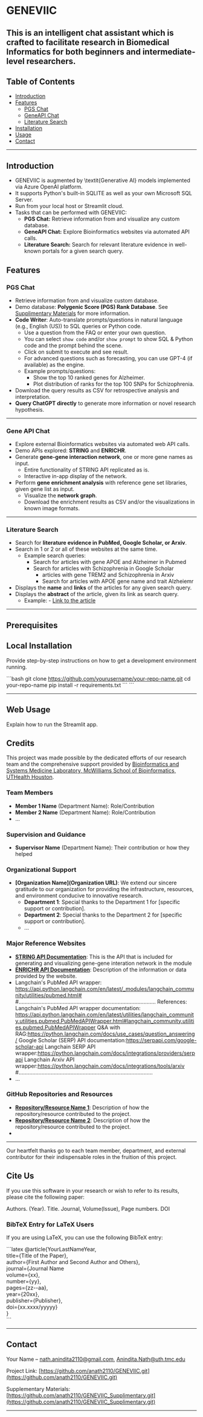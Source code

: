 
# GENEVIIC
This is an intelligent chat assistant which is crafted to facilitate research in Biomedical Informatics for both beginners and intermediate-level researchers.
---

## Table of Contents
- [Introduction](#introduction)
- [Features](#features)
	- [PGS Chat](#pgs-chat)
	- [GeneAPI Chat](#geneapi-chat)
	- [Literature Search](#literature-search)
- [Installation](#installation)
- [Usage](#usage)
- [Contact](#contact)
---
## Introduction
- GENEVIIC is augmented by \textit{Generative AI} models implemented via Azure OpenAI platform.
- It supports Python's built-in SQLITE as well as your own Microsoft SQL Server.
- Run from your local host or Streamlit cloud.
- Tasks that can be performed with GENEVIIC:
    - **PGS Chat:** Retrieve information from and visualize any custom database.
    - **GeneAPI Chat:** Explore Bioinformatics websites via automated API calls.
    - **Literature Search:** Search for relevant literature evidence in well-known portals for a given search query.

## Features
### PGS Chat
- Retrieve information from and visualize custom database.
- Demo database: **Polygenic Score (PGS) Rank Database**. See [Supplimentary Materials](https://github.com/anath2110/GENEVIIC_Supplimentary.git) for more information.
- **Code Writer**: Auto-translate prompts/questions in natural language (e.g., English (US)) to SQL queries or Python code.
    - Use a question from the FAQ or enter your own question.
    - You can select ```show code``` and/or ```show prompt``` to show SQL & Python code and the prompt behind the scene.
    - Click on submit to execute and see result.
    - For advanced questions such as forecasting, you can use GPT-4 (if available) as the engine. 
    - Example prompts/questions:
      - Show the top 10 ranked genes for Alzheimer.
      - Plot distribution of ranks for the top 100 SNPs for Schizophrenia.
- Download the query results as CSV for retrospective analysis and interpretation.
- **Query ChatGPT directly** to generate more information or novel research hypothesis.
---

### Gene API Chat

- Explore external Bioinformatics websites via automated web API calls.
- Demo APIs explored: **STRING** and **ENRICHR**.
- Generate **gene-gene interaction network**, one or more gene names as input.
  - Entire functionality of STRING API replicated as is.
  - Interactive in-app display of the network.
- Perform **gene enrichment analysis** with reference gene set libraries, given gene list as input.
  - Visualize the **network graph**.
  - Download the enrichment results as CSV and/or the visualizations in known image formats.
---

### Literature Search

- Search for **literature evidence in PubMed, Google Scholar, or Arxiv**.
- Search in 1 or 2 or all of these websites at the same time.
	- Example search queries:
 		- Search for articles with gene APOE and Alzheimer in Pubmed
   		- Search for articles with Schizophrenia in Google Scholar
       		- articles with gene TREM2 and Schizophrenia in Arxiv
         	- Search for articles with APOE gene name and trait Alzheiemr	 	 	 	 
- Displays the **name** and **links** of the articles for any given search query.
- Displays the **abstract** of the article, given its link as search query.
 	- Example:
    		- [Link to the article](https://link-to-your-article)
---
## Prerequisites
## Local Installation

Provide step-by-step instructions on how to get a development environment running.

\```bash
git clone https://github.com/yourusername/your-repo-name.git
cd your-repo-name
pip install -r requirements.txt
\```
\```

---

## Web Usage

Explain how to run the Streamlit app.




## Credits

This project was made possible by the dedicated efforts of our research team and the comprehensive support provided by [Bioinformatics and Systems Medicine Laboratory, McWilliams School of Bioinformatics, UTHealth Houston](https://www.uth.edu/bioinfo/).

### Team Members
- **Member 1 Name** (Department Name): Role/Contribution
- **Member 2 Name** (Department Name): Role/Contribution
- ...

### Supervision and Guidance
- **Supervisor Name** (Department Name): Their contribution or how they helped

### Organizational Support
- **[Organization Name](Organization URL)**: We extend our sincere gratitude to our organization for providing the infrastructure, resources, and environment conducive to innovative research.
  - **Department 1**: Special thanks to the Department 1 for [specific support or contribution].
  - **Department 2**: Special thanks to the Department 2 for [specific support or contribution].
  - ...

### Major Reference Websites
- **[STRING API Documentation](https://string-db.org/help/api/)**: This is the API that is included for generating and visualizing gene-gene interation network in the module 
- **[ENRICHR API Documentation](https://maayanlab.cloud/Enrichr/help#api)**: Description of the information or data provided by the website.
- Langchain's PubMed API wrapper:
https://api.python.langchain.com/en/latest/_modules/langchain_community/utilities/pubmed.html#
#..........................................................................................
References:
Langchain's PubMed API wrapper documentation:
https://api.python.langchain.com/en/latest/utilities/langchain_community.utilities.pubmed.PubMedAPIWrapper.html#langchain_community.utilities.pubmed.PubMedAPIWrapper
Q&A with RAG:https://python.langchain.com/docs/use_cases/question_answering/
Google Scholar (SERP) API documentation:https://serpapi.com/google-scholar-api
Langchain SERP API wrapper:https://python.langchain.com/docs/integrations/providers/serpapi
Langchain Arxiv API wrapper:https://python.langchain.com/docs/integrations/tools/arxiv
#........................................................................................
- ...

### GitHub Repositories and Resources
- **[Repository/Resource Name 1](https://github.com/Microsoft-USEduAzure/OpenAIWorkshop.git)**: Description of how the repository/resource contributed to the project.
- **[Repository/Resource Name 2](https://github.com/Jeffz999/Medbot.git)**: Description of how the repository/resource contributed to the project.
- 

---
Our heartfelt thanks go to each team member, department, and external contributor for their indispensable roles in the fruition of this project.
## Cite Us

If you use this software in your research or wish to refer to its results, please cite the following paper:

Authors. (Year). Title. Journal, Volume(Issue), Page numbers. DOI

### BibTeX Entry for LaTeX Users

If you are using LaTeX, you can use the following BibTeX entry:

\```latex
	@article{YourLastNameYear,\
	title={Title of the Paper},\
	  author={First Author and Second Author and Others},\
	  journal={Journal Name\
	  volume={xx},\
	  number={yy},\
	  pages={zz--aa},\
	  year={20xx},\
	  publisher={Publisher},\
	  doi={xx.xxxx/yyyyy}\
	}\
\```

---
## Contact

Your Name – nath.anindita2110@gmail.com, Anindita.Nath@uth.tmc.edu

Project Link: [https://github.com/anath2110/GENEVIIC.git](https://github.com/anath2110/GENEVIIC.git)

Supplementary Materials: [https://github.com/anath2110/GENEVIIC_Supplimentary.git](https://github.com/anath2110/GENEVIIC_Supplimentary.git)

---

